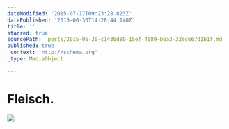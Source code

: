 ```yaml
---
dateModified: '2015-07-17T09:23:28.823Z'
datePublished: '2015-06-30T14:28:44.140Z'
title: ''
starred: true
sourcePath: _posts/2015-06-30-c1430d80-15ef-4689-b6a3-32ec667d1b1f.md
published: true
_context: 'http://schema.org'
_type: MediaObject

---
```

# Fleisch.
![](https://the-grid-user-content.s3-us-west-2.amazonaws.com/68af02dc-2166-4e9b-92d6-143e20946394.jpg)
